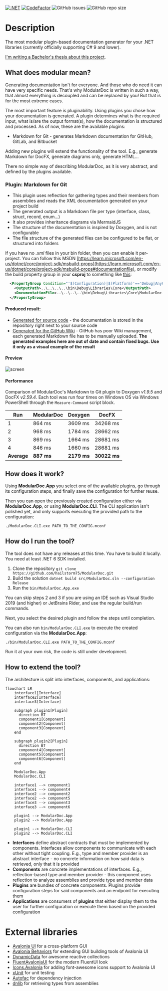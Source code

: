 [![.NET](https://github.com/hailstorm75/ModularDoc/actions/workflows/dot-core.yml/badge.svg)](https://github.com/hailstorm75/ModularDoc/actions/workflows/dot-core.yml) [![CodeFactor](https://www.codefactor.io/repository/github/hailstorm75/modulardoc/badge)](https://www.codefactor.io/repository/github/hailstorm75/modulardoc) ![GitHub issues](https://img.shields.io/github/issues/hailstorm75/ModularDoc) ![GitHub repo size](https://img.shields.io/github/repo-size/hailstorm75/ModularDoc)

# Description
The most modular plugin-based documentation generator for your .NET libraries (currently officially supporting C# 9 and lower).

[I'm writing a Bachelor's thesis about this project](https://github.com/hailstorm75/ModularDoc.Thesis).

## What does modular mean?

Generating documentation isn't for everyone. And those who do need it can have very specific needs. That's why ModularDoc is written in such a way, that almost everything is decoupled and can be replaced by you! But that is for the most extreme cases.

The most important feature is pluginability. Using plugins you chose how your documentation is generated. A plugin determines what is the required input, what is/are the output format(s), how the documentation is structured and processed. As of now, these are the available plugins:

 - Markdown for Git - generates Markdown documentation for GitHub, GitLab, and Bitbucket
 
Adding new plugins will extend the functionality of the tool. E.g., generate Markdown for DocFX, generate diagrams only, generate HTML...

There no simple way of describing ModularDoc, as it is very abstract, and defined by the plugins available.

### Plugin: Markdown for Git

- This plugin uses reflection for gathering types and their members from assemblies and reads the XML documentation generated on your project build
- The generated output is a Markdown file per type (interface, class, struct, record, enum...)
- It also provides inheritance diagrams via MermaidJS
- The structure of the documentation is inspired by Doxygen, and is not configurable
- The file structure of the generated files can be configured to be flat, or structured into folders

If you have no *.xml* files in your bin folder, then you can enable it per-project.
You can follow this MSDN [https://learn.microsoft.com/en-us/dotnet/core/project-sdk/msbuild-props](https://learn.microsoft.com/en-us/dotnet/core/project-sdk/msbuild-props#documentationfile), or modify the build property group in your **csproj** to something like [this](https://github.com/hailstorm75/ModularDoc/blob/8656b3c338a7373d035ed41ab8f004b492e0ae70/src/Libraries/Core/ModularDoc.Printer/ModularDoc.Printer.csproj#L13):

```xml
  <PropertyGroup Condition="'$(Configuration)|$(Platform)'=='Debug|AnyCPU'">
    <OutputPath>..\..\..\..\bin\Debug\Libraries\Core</OutputPath>
    <DocumentationFile>..\..\..\..\bin\Debug\Libraries\Core\ModularDoc.Printer.xml</DocumentationFile>
  </PropertyGroup>
```

#### Produced result:
 - [Generated for source code](https://github.com/hailstorm75/ModularDoc/tree/unstable/sourceWiki) - the documentation is stored in the repository right next to your source code
 - [Generated for the GitHub Wiki](https://github.com/hailstorm75/ModularDoc/wiki) - GitHub has poor Wiki management, each generated Markdown file has to be manually uploaded. **The generated examples here are out of date and contain fixed bugs. Use it only as a visual example of the result**

#### Preview

![screen](https://user-images.githubusercontent.com/16069996/153456188-5f9678cf-efc8-4764-8bc4-6e5b1c034c0d.gif)

#### Performance

Comparison of ModularDoc's Markdown to Git plugin to Doxygen *v1.9.5* and DocFX *v2.59.4*. Each tool was run four times on Windows OS via Windows PowerShell through the `Measure-Command` script block.

| Run           | ModularDoc     | Doxygen     | DocFX        |
| ------------- | -------------- | ----------- | ------------ |
| 1             |         864 ms |     3609 ms |     34268 ms |
| 2             |         968 ms |     1784 ms |     28662 ms |
| 3             |         869 ms |     1664 ms |     28681 ms |
| 4             |         846 ms |     1660 ms |     28681 ms |
| **Average**   |     **887 ms** | **2179 ms** | **30022 ms** |

## How does it work?

Using **ModularDoc.App** you select one of the available plugins, go through its configuration steps, and finally save the configuration for further reuse.

Then you can open the previously created configuration either via **ModularDoc.App**, or using **ModularDoc.CLI**. The CLI application isn't polished yet, and only supports executing the provided path to the configuration:

`./ModularDoc.CLI.exe PATH_TO_THE_CONFIG.mconf`

## How do I run the tool?

The tool does not have any releases at this time. You have to build it locally. You need at least .NET 6 SDK installed.

 1. Clone the repository `git clone https://github.com/hailstorm75/ModularDoc.git`
 2. Build the solution `dotnet build src/ModularDoc.sln --configuration Release`
 3. Run the `bin/ModularDoc.App.exe`

You can skip steps 2 and 3 if you are using an IDE such as Visual Studio 2019 (and higher) or JetBrains Rider, and use the regular build/run commands.

Next, you select the desired plugin and follow the steps until completion.

You can also run `bin/ModularDoc.CLI.exe` to execute the created configuration via the **ModularDoc.App**:

`./bin/ModularDoc.CLI.exe PATH_TO_THE_CONFIG.mconf`

Run it at your own risk, the code is still under development.

## How to extend the tool?

The architecture is split into interfaces, components, and applications:

```mermaid
flowchart LR
    interface1[Interface]
    interface2[Interface]
    interface3[Interface]

    subgraph plugin1[Plugin]
      direction BT
      component1[Component]
      component2[Component]
      component3[Component]
    end

    subgraph plugin2[Plugin]
      direction BT
      component4[Component]
      component5[Component]
      component6[Component]
    end

    ModularDoc.App
    ModularDoc.CLI

    interface1 --> component1
    interface1 --> component4
    interface2 --> component2
    interface2 --> component5
    interface3 --> component3
    interface3 --> component6

    plugin1 --> ModularDoc.App
    plugin2 --> ModularDoc.App

    plugin1 --> ModularDoc.CLI
    plugin2 --> ModularDoc.CLI
```

- **Interfaces** define abstract contracts that must be implemented by components. Interfaces allow components to communicate with each other without tight coupling. E.g., type and member provider is an abstract interface - no concrete information on how said data is retrieved, only that it is provided
- **Components** are concrete implementations of interfaces. E.g., reflection-based type and member provider - this component uses reflection to analyze assemblies and provide type and member data
- **Plugins** are bundles of concrete components. Plugins provide configuration steps for said components and an endpoint for executing them
- **Applications** are consumers of **plugins** that either display them to the user for further configuration or execute them based on the provided configuration

# External libraries

- [Avalonia UI](https://github.com/AvaloniaUI/Avalonia) for a cross-platform GUI
- [Avalonia Behaviors](https://github.com/wieslawsoltes/AvaloniaBehaviors) for extending GUI building tools of Avalonia UI
- [DynamicData](https://github.com/reactivemarbles/DynamicData) for awesome reactive collections
- [FluentAvaloniaUI](https://github.com/amwx/FluentAvalonia) for the modern FluentUI look
- [Icons.Avalonia](https://github.com/Projektanker/Icons.Avalonia) for adding font-awesome icons support to Avalonia UI
- [xUnit](https://github.com/xunit/xunit) for unit testing
- [Autofac](https://github.com/autofac/Autofac) for dependency injection
- [dnlib](https://github.com/0xd4d/dnlib) for retrieving types from assemblies
